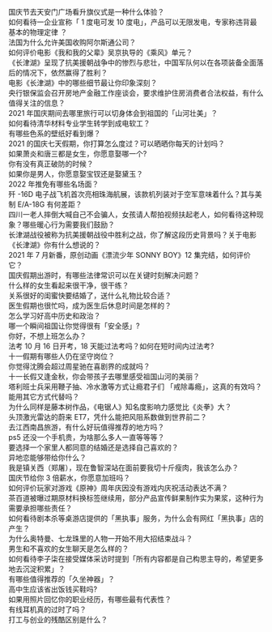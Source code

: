 国庆节去天安门广场看升旗仪式是一种什么体验？  
如何看待一企业宣称「 1 度电可发 10 度电」，产品可以无限发电，专家称违背最基本的物理定律 ？  
法国为什么允许美国收购阿尔斯通公司？  
如何评价电影《我和我的父辈》吴京执导的《乘风》单元？  
《长津湖》呈现了抗美援朝战争中的惨烈与悲壮，中国军队何以在各项装备全面落后的情况下，依然赢得了胜利？  
电影《长津湖》中的哪些细节最让你印象深刻？  
央行银保监会召开房地产金融工作座谈会，要求维护住房消费者合法权益，有什么值得关注的信息？  
2021 年国庆期间去哪里旅行可以切身体会到祖国的「山河壮美」？  
如何看待清华材料专业学生转学到成电软工？  
有哪些色系的壁纸好看到爆？  
2021 的国庆七天假期，你打算怎么度过？可以晒晒你每天的计划吗？  
如果萧炎和唐三都是女生，你愿意娶哪一个?  
你有没有真正破防的时候？  
如果你是男人，你愿意娶宝钗还是娶黛玉？  
2022 年推免有哪些名场面？  
歼 -16D 电子战飞机首次亮相珠海航展，该款机列装对于空军意味着什么？其与美制 E/A-18G 有何差距？  
四川一老人摔倒大喊自己不会骗人，女孩请人帮拍视频扶起老人，如何看待这种现象？哪些暖心行为需要我们鼓励？  
长津湖战役被称为抗美援朝战役中胜利之战，你了解这段历史背景吗？关于电影《长津湖》你有什么想说的？  
2021 年 7 月新番，原创动画《漂流少年 SONNY BOY》12 集完结，如何评价它？  
国庆假期出游时，有哪些法律常识可以在关键时刻解决问题？  
什么样的女生看起来很干净，很干练？  
关系很好的闺蜜快要结婚了，送什么礼物比较合适？  
医生假期也很忙吗，成为医生后休息时间是怎样的？  
怎么学习好高中历史和政治？  
哪一个瞬间祖国让你觉得很有「安全感」?  
你好，不想上班怎么办？  
法考 10 月 16 日开考，18 天能过法考吗？如何在短时间内过法考?  
十一假期有哪些人仍在坚守岗位？  
你觉得沈腾会超过周星驰在喜剧界的成就吗？  
十一长假又逢金秋，你会带孩子去哪里感受祖国山河的美丽？  
塔利班士兵采用鞭子抽、冷水激等方式让瘾君子们 「戒除毒瘾」，这真的有效吗？能用其它方式代替吗？  
为什么同样是藤本树作品，《电锯人》知名度影响力感觉比《炎拳》大？  
头顶激光雷达的蔚来 ET7，凭什么能把风阻系数做到世界前二？  
去江西南昌旅游，有什么好玩值得推荐的地方吗？  
ps5 还没一个手机贵，为啥那么多人一直等等等？  
要选择一个家里人都同意的结婚还是选择自己喜欢的？  
异地恋能够带给你什么？  
我是镇关西（郑屠），现在鲁智深站在面前要我切十斤瘦肉，我该怎么办？  
国庆节给你 3 倍薪水，你愿意加班吗？  
如何评价玩家对游戏《原神》周年庆因没有游戏内庆祝活动表达不满？  
茶百道被曝过期原材料换标签继续用，部分产品宣传鲜果制作实为果浆，这种行为需要承担哪些责任？  
如何看待剧本杀等桌游店提供的「黑执事」服务，为什么会有网红「黑执事」店的产生？  
为什么奥特曼、七龙珠里的人物一开始不用大招结束战斗？  
男生和不喜欢的女生聊天是怎么样的？  
如何看待李子柒在接受媒体采访时提到「所有内容都是自己构思主导的，希望更多地去沉淀积累」？  
有哪些值得推荐的「久坐神器」？  
高中生应该省出饭钱买鞋吗?  
如果用照片回忆你的职业经历，有哪些最有代表性？  
有线耳机真的过时了吗？  
打工与创业的残酷区别是什么？  
